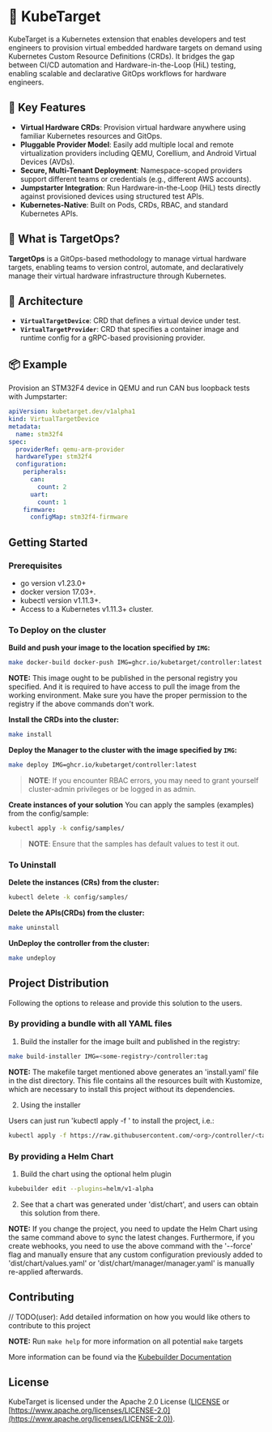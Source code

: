 # 🎯 KubeTarget

KubeTarget is a Kubernetes extension that enables developers and test engineers to provision virtual embedded hardware targets on demand using Kubernetes Custom Resource Definitions (CRDs). It bridges the gap between CI/CD automation and Hardware-in-the-Loop (HiL) testing, enabling scalable and declarative GitOps workflows for hardware engineers.

## 🚀 Key Features

- **Virtual Hardware CRDs**: Provision virtual hardware anywhere using familiar Kubernetes resources and GitOps.
- **Pluggable Provider Model**: Easily add multiple local and remote virtualization providers including QEMU, Corellium, and Android Virtual Devices (AVDs).
- **Secure, Multi-Tenant Deployment**: Namespace-scoped providers support different teams or credentials (e.g., different AWS accounts).
- **Jumpstarter Integration**: Run Hardware-in-the-Loop (HiL) tests directly against provisioned devices using structured test APIs.
- **Kubernetes-Native**: Built on Pods, CRDs, RBAC, and standard Kubernetes APIs.

## 🔄 What is TargetOps?

**TargetOps** is a GitOps-based methodology to manage virtual hardware targets, enabling teams to version control, automate, and declaratively manage their virtual hardware infrastructure through Kubernetes.

## 🧱 Architecture

- **`VirtualTargetDevice`**: CRD that defines a virtual device under test.
- **`VirtualTargetProvider`**: CRD that specifies a container image and runtime config for a gRPC-based provisioning provider.

## 📦 Example

Provision an STM32F4 device in QEMU and run CAN bus loopback tests with Jumpstarter:

```yaml
apiVersion: kubetarget.dev/v1alpha1
kind: VirtualTargetDevice
metadata:
  name: stm32f4
spec:
  providerRef: qemu-arm-provider
  hardwareType: stm32f4
  configuration:
    peripherals:
      can:
        count: 2
      uart:
        count: 1
    firmware:
      configMap: stm32f4-firmware
```

## Getting Started

### Prerequisites
- go version v1.23.0+
- docker version 17.03+.
- kubectl version v1.11.3+.
- Access to a Kubernetes v1.11.3+ cluster.

### To Deploy on the cluster
**Build and push your image to the location specified by `IMG`:**

```sh
make docker-build docker-push IMG=ghcr.io/kubetarget/controller:latest
```

**NOTE:** This image ought to be published in the personal registry you specified.
And it is required to have access to pull the image from the working environment.
Make sure you have the proper permission to the registry if the above commands don't work.

**Install the CRDs into the cluster:**

```sh
make install
```

**Deploy the Manager to the cluster with the image specified by `IMG`:**

```sh
make deploy IMG=ghcr.io/kubetarget/controller:latest
```

> **NOTE**: If you encounter RBAC errors, you may need to grant yourself cluster-admin
privileges or be logged in as admin.

**Create instances of your solution**
You can apply the samples (examples) from the config/sample:

```sh
kubectl apply -k config/samples/
```

>**NOTE**: Ensure that the samples has default values to test it out.

### To Uninstall
**Delete the instances (CRs) from the cluster:**

```sh
kubectl delete -k config/samples/
```

**Delete the APIs(CRDs) from the cluster:**

```sh
make uninstall
```

**UnDeploy the controller from the cluster:**

```sh
make undeploy
```

## Project Distribution

Following the options to release and provide this solution to the users.

### By providing a bundle with all YAML files

1. Build the installer for the image built and published in the registry:

```sh
make build-installer IMG=<some-registry>/controller:tag
```

**NOTE:** The makefile target mentioned above generates an 'install.yaml'
file in the dist directory. This file contains all the resources built
with Kustomize, which are necessary to install this project without its
dependencies.

2. Using the installer

Users can just run 'kubectl apply -f <URL for YAML BUNDLE>' to install
the project, i.e.:

```sh
kubectl apply -f https://raw.githubusercontent.com/<org>/controller/<tag or branch>/dist/install.yaml
```

### By providing a Helm Chart

1. Build the chart using the optional helm plugin

```sh
kubebuilder edit --plugins=helm/v1-alpha
```

2. See that a chart was generated under 'dist/chart', and users
can obtain this solution from there.

**NOTE:** If you change the project, you need to update the Helm Chart
using the same command above to sync the latest changes. Furthermore,
if you create webhooks, you need to use the above command with
the '--force' flag and manually ensure that any custom configuration
previously added to 'dist/chart/values.yaml' or 'dist/chart/manager/manager.yaml'
is manually re-applied afterwards.

## Contributing
// TODO(user): Add detailed information on how you would like others to contribute to this project

**NOTE:** Run `make help` for more information on all potential `make` targets

More information can be found via the [Kubebuilder Documentation](https://book.kubebuilder.io/introduction.html)

## License

KubeTarget is licensed under the Apache 2.0 License ([LICENSE](LICENSE) or
[https://www.apache.org/licenses/LICENSE-2.0](https://www.apache.org/licenses/LICENSE-2.0)).